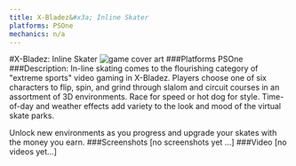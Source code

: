 ```yaml
---
title: X-Bladez&#x3a; Inline Skater
platforms: PSOne
mechanics: n/a
---
```

#X-Bladez: Inline Skater
![game cover art](//images.igdb.com/igdb/image/upload/t_cover_big/fjppfgsnd6smne6jqpss.jpg "Logo Title Text 1")
###Platforms
PSOne
###Description:
In-line skating comes to the flourishing category of "extreme sports" video gaming in X-Bladez. Players choose one of six characters to flip, spin, and grind through slalom and circuit courses in an assortment of 3D environments. Race for speed or hot dog for style. Time-of-day and weather effects add variety to the look and mood of the virtual skate parks. 
 
Unlock new environments as you progress and upgrade your skates with the money you earn.
###Screenshots
[no screenshots yet ...]
###Video
[no videos yet...]
